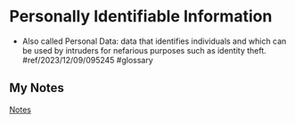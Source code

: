 # Personally Identifiable Information
- Also called Personal Data: data that identifies individuals and which can be used by intruders for nefarious purposes such as identity theft. #ref/2023/12/09/095245 #glossary 
## My Notes
[Notes](mynotes/personally-identifiable-information-notes.md)
